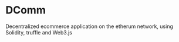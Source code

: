 # DComm
Decentralized ecommerce application on the etherum network, using Solidity, truffle and Web3.js
